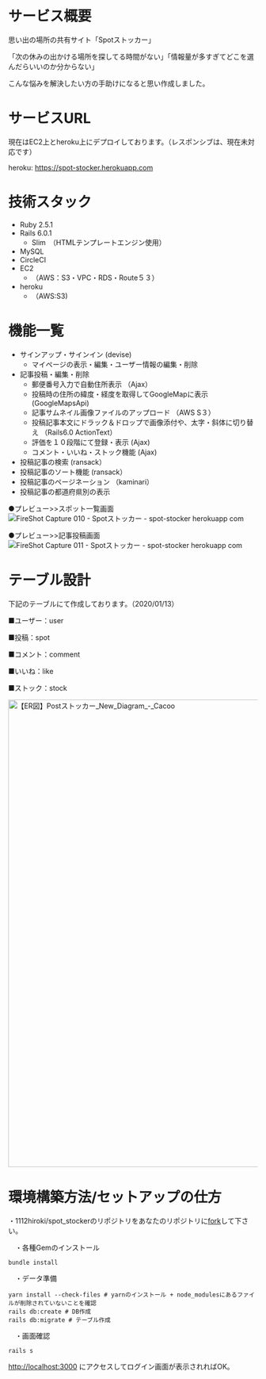 # サービス概要

思い出の場所の共有サイト「Spotストッカー」

「次の休みの出かける場所を探してる時間がない」「情報量が多すぎてどこを選んだらいいのか分からない」

こんな悩みを解決したい方の手助けになると思い作成しました。


# サービスURL

現在はEC2上とheroku上にデプロイしております。（レスポンシブは、現在未対応です）


heroku: https://spot-stocker.herokuapp.com



# 技術スタック
* Ruby 2.5.1
* Rails 6.0.1
  * Slim　（HTMLテンプレートエンジン使用）
* MySQL
* CircleCI
* EC2
  * （AWS：S3・VPC・RDS・Route５３）
* heroku
  * （AWS:S3)


# 機能一覧
* サインアップ・サインイン (devise)
  * マイページの表示・編集・ユーザー情報の編集・削除
* 記事投稿・編集・削除
  * 郵便番号入力で自動住所表示 （Ajax）
  * 投稿時の住所の緯度・経度を取得してGoogleMapに表示 (GoogleMapsApi)
  * 記事サムネイル画像ファイルのアップロード （AWS S３）
  * 投稿記事本文にドラック＆ドロップで画像添付や、太字・斜体に切り替え （Rails6.0 ActionText）
  * 評価を１０段階にて登録・表示 (Ajax)
  * コメント・いいね・ストック機能 (Ajax)
* 投稿記事の検索 (ransack）
* 投稿記事のソート機能 (ransack）
* 投稿記事のページネーション （kaminari）
* 投稿記事の都道府県別の表示

●プレビュー>>スポット一覧画面
![FireShot Capture 010 - Spotストッカー - spot-stocker herokuapp com](https://user-images.githubusercontent.com/57358551/72244809-6345b980-3632-11ea-846e-824b73fa8109.png)

●プレビュー>>記事投稿画面
![FireShot Capture 011 - Spotストッカー - spot-stocker herokuapp com](https://user-images.githubusercontent.com/57358551/72244814-6771d700-3632-11ea-9068-d128b6460199.png)


# テーブル設計
下記のテーブルにて作成しております。（2020/01/13）


■ユーザー：user


■投稿：spot


■コメント：comment


■いいね：like


■ストック：stock

<img width="943" alt="【ER図】Postストッカー_New_Diagram_-_Cacoo" src="https://user-images.githubusercontent.com/57358551/72245754-98eba200-3634-11ea-95ea-004586721271.png">


# 環境構築方法/セットアップの仕方

・1112hiroki/spot_stockerのリポジトリをあなたのリポジトリに[fork](https://qiita.com/YumaInaura/items/acff806290c8953d3185)して下さい。

　・各種Gemのインストール
```
bundle install
```

　・データ準備
```
yarn install --check-files # yarnのインストール + node_modulesにあるファイルが削除されていないことを確認
rails db:create # DB作成
rails db:migrate # テーブル作成
```

　・画面確認

```
rails s
```

[http://localhost:3000](http://localhost:3000) にアクセスしてログイン画面が表示されればOK。
